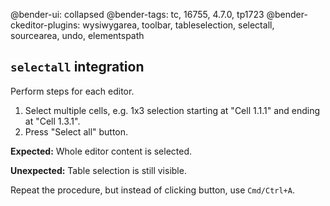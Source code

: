 @bender-ui: collapsed
@bender-tags: tc, 16755, 4.7.0, tp1723
@bender-ckeditor-plugins: wysiwygarea, toolbar, tableselection, selectall, sourcearea, undo, elementspath

## `selectall` integration

Perform steps for each editor.

1. Select multiple cells, e.g. 1x3 selection starting at "Cell 1.1.1" and ending at "Cell 1.3.1".
1. Press "Select all" button.

**Expected:**
Whole editor content is selected.

**Unexpected:**
Table selection is still visible.

Repeat the procedure, but instead of clicking button, use `Cmd/Ctrl+A`.

